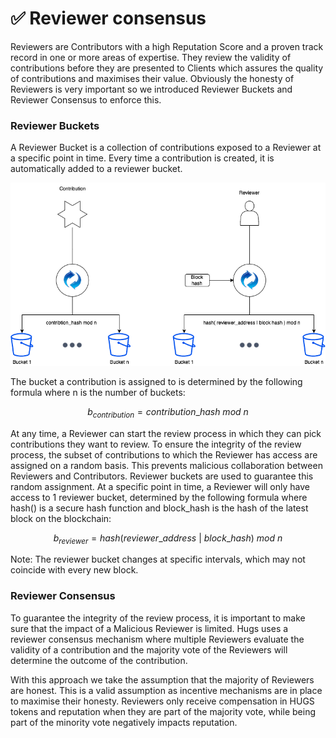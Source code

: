 # ✅ Reviewer consensus

Reviewers are Contributors with a high Reputation Score and a proven track record in one or more areas of expertise. They review the validity of contributions before they are presented to Clients which assures the quality of contributions and maximises their value. Obviously the honesty of Reviewers is very important so we introduced Reviewer Buckets and Reviewer Consensus to enforce this.

### Reviewer Buckets

A Reviewer Bucket is a collection of contributions exposed to a Reviewer at a specific point in time. Every time a contribution is created, it is automatically added to a reviewer bucket.

![](<../../.gitbook/assets/TechnologyPaper-Reviewer Consensus.drawio (3).png>)

The bucket a contribution is assigned to is determined by the following formula where n is the number of buckets:

$$
b_{contribution} =  contribution\_hash\ mod\ n
$$

​At any time, a Reviewer can start the review process in which they can pick contributions they want to review. To ensure the integrity of the review process, the subset of contributions to which the Reviewer has access are assigned on a random basis. This prevents malicious collaboration between Reviewers and Contributors. Reviewer buckets are used to guarantee this random assignment. At a specific point in time, a Reviewer will only have access to 1 reviewer bucket, determined by the following formula where hash() is a secure hash function and block\_hash is the hash of the latest block on the blockchain:

$$
b_{reviewer} = {hash}(reviewer\_address\ |\ block\_hash )\ mod\ n
$$

Note: The reviewer bucket changes at specific intervals, which may not coincide with every new block.

### Reviewer Consensus

To guarantee the integrity of the review process, it is important to make sure that the impact of a Malicious Reviewer is limited. Hugs uses a reviewer consensus mechanism where multiple Reviewers evaluate the validity of a contribution and the majority vote of the Reviewers will determine the outcome of the contribution.

With this approach we take the assumption that the majority of Reviewers are honest. This is a valid assumption as incentive mechanisms are in place to maximise their honesty. Reviewers only receive compensation in HUGS tokens and reputation when they are part of the majority vote, while being part of the minority vote negatively impacts reputation.

